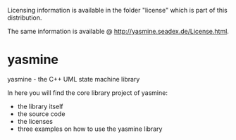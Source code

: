 Licensing information is available in the folder "license" which is part of this distribution.

The same information is available @ http://yasmine.seadex.de/License.html.


# yasmine
yasmine - the C++ UML state machine library

In here you will find the core library project of yasmine: 
* the library itself
* the source code
* the licenses
* three examples on how to use the yasmine library
